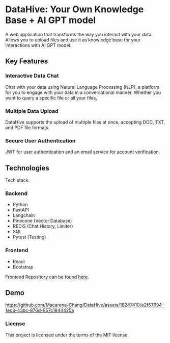 # DataHive: Your Own Knowledge Base + AI GPT model

A web application that transforms the way you interact with your data. Allows you to upload files and use it as knowledge base for your interactions with AI GPT model.

## Key Features

### Interactive Data Chat
Chat with your data using Natural Language Processing (NLP), a platform for you to engage with your data in a conversational manner. Whether you want to query a specific file or  all your files, 

### Multiple Data Upload
DataHive supports the upload of multiple files at once, accepting DOC, TXT, and PDF file formats. 

### Secure User Authentication

 JWT for user authentication and an email service for account verification.

## Technologies

Tech stack:

### Backend

- Python
- FastAPI
- Langchain
- Pinecone (Vector Database)
- REDIS (Chat History, Limiter)
- SQL
- Pytest (Testing)

### Frontend

- React
- Bootstrap


Frontend Repository can be found [here](https://github.com/Macarena-Chang/DataHive-Frontend).



## Demo

https://github.com/Macarena-Chang/DataHive/assets/18247410/e2f67694-1ec3-43bc-876d-957c1944425a


### License
This project is licensed under the terms of the MIT license.
